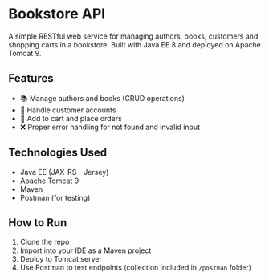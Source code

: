 # Bookstore API

A simple RESTful web service for managing authors, books, customers and shopping carts in a bookstore. Built with Java EE 8 and deployed on Apache Tomcat 9.

## Features

- 📚 Manage authors and books (CRUD operations)
- 👤 Handle customer accounts
- 🛒 Add to cart and place orders
- ❌ Proper error handling for not found and invalid input

## Technologies Used

- Java EE (JAX-RS - Jersey)
- Apache Tomcat 9
- Maven
- Postman (for testing)

## How to Run

1. Clone the repo
2. Import into your IDE as a Maven project
3. Deploy to Tomcat server
4. Use Postman to test endpoints (collection included in `/postman` folder)


